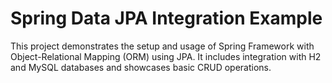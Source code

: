 # Spring Data JPA Integration Example
This project demonstrates the setup and usage of Spring Framework with Object-Relational Mapping (ORM) using JPA. It includes integration with H2 and MySQL databases and showcases basic CRUD operations.
